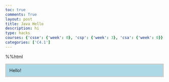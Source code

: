 ```yaml
---
toc: true
comments: True
layout: post
title: Java Hello
description: hi
type: hacks
courses: {'csse': {'week': 0}, 'csp': {'week': 3}, 'csa': {'week': 0}}
categories: ['C4.1']
---
```


%%html
<html>
    <head>
        <style>
            #output {
                background-color: #ADD8E6;
                padding: 10px;
                border: 3px solid #ccc;
                font: 25px; 
            }
        </style>
    </head>
    <body>
        <p id="data" hidden>
        </p>
        <div id="output">
            Hello!
        </div>
    </body>
</html>
